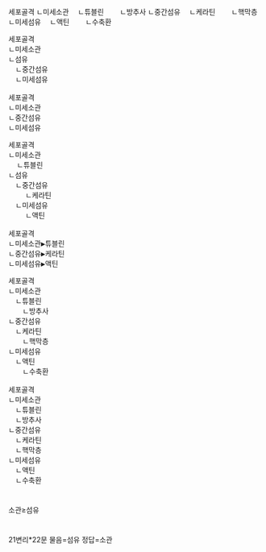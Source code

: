 세포골격
ㄴ미세소관
　ㄴ튜블린
　　ㄴ방추사
ㄴ중간섬유
　ㄴ케라틴
　　ㄴ핵막층
ㄴ미세섬유
　ㄴ액틴
　　ㄴ수축환
<pre>
세포골격
ㄴ미세소관
ㄴ섬유
　ㄴ중간섬유
　ㄴ미세섬유

세포골격
ㄴ미세소관
ㄴ중간섬유
ㄴ미세섬유
</pre>
<pre>
세포골격
ㄴ미세소관
  ㄴ튜블린
ㄴ섬유
　ㄴ중간섬유
    ㄴ케라틴
　ㄴ미세섬유
    ㄴ액틴

세포골격
ㄴ미세소관▶튜블린
ㄴ중간섬유▶케라틴
ㄴ미세섬유▶액틴
</pre>
<pre>
세포골격
ㄴ미세소관
　ㄴ튜블린
　　ㄴ방추사
ㄴ중간섬유
　ㄴ케라틴
　　ㄴ핵막층
ㄴ미세섬유
　ㄴ액틴
　　ㄴ수축환

세포골격
ㄴ미세소관
　ㄴ튜블린
　ㄴ방추사
ㄴ중간섬유
　ㄴ케라틴
　ㄴ핵막층
ㄴ미세섬유
　ㄴ액틴
　ㄴ수축환
</pre>

#
소관≥섬유



#
21변리*22문
물음=섬유
정답=소관